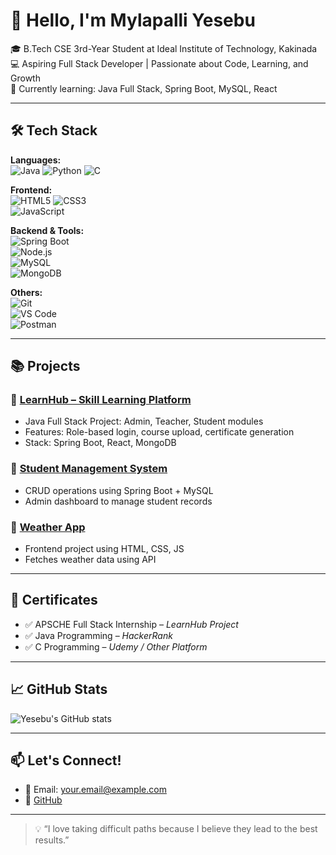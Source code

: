 # 👋 Hello, I'm Mylapalli Yesebu

🎓 B.Tech CSE 3rd-Year Student at Ideal Institute of Technology, Kakinada  
💻 Aspiring Full Stack Developer | Passionate about Code, Learning, and Growth  
🌱 Currently learning: Java Full Stack, Spring Boot, MySQL, React

---

## 🛠️ Tech Stack

**Languages:**  
![Java](https://img.shields.io/badge/-Java-007396?style=flat&logo=java&logoColor=white) 
![Python](https://img.shields.io/badge/-Python-3776AB?style=flat&logo=python&logoColor=white) 
![C](https://img.shields.io/badge/-C-00599C?style=flat&logo=c&logoColor=white)

**Frontend:**  
![HTML5](https://img.shields.io/badge/-HTML5-E34F26?style=flat&logo=html5&logoColor=white) 
![CSS3](https://img.shields.io/badge/-CSS3-1572B6?style=flat&logo=css3&logoColor=white)  
![JavaScript](https://img.shields.io/badge/-JavaScript-F7DF1E?style=flat&logo=javascript&logoColor=black)

**Backend & Tools:**  
![Spring Boot](https://img.shields.io/badge/-Spring_Boot-6DB33F?style=flat&logo=spring-boot&logoColor=white)  
![Node.js](https://img.shields.io/badge/-Node.js-339933?style=flat&logo=node.js&logoColor=white)  
![MySQL](https://img.shields.io/badge/-MySQL-4479A1?style=flat&logo=mysql&logoColor=white)  
![MongoDB](https://img.shields.io/badge/-MongoDB-47A248?style=flat&logo=mongodb&logoColor=white)

**Others:**  
![Git](https://img.shields.io/badge/-Git-F05032?style=flat&logo=git&logoColor=white)  
![VS Code](https://img.shields.io/badge/-VS_Code-007ACC?style=flat&logo=visual-studio-code&logoColor=white)  
![Postman](https://img.shields.io/badge/-Postman-FF6C37?style=flat&logo=postman&logoColor=white)

---

## 📚 Projects

### 🔸 [LearnHub – Skill Learning Platform](https://github.com/MylapalliYesebu/learnhub)
- Java Full Stack Project: Admin, Teacher, Student modules
- Features: Role-based login, course upload, certificate generation
- Stack: Spring Boot, React, MongoDB

### 🔸 [Student Management System](https://github.com/MylapalliYesebu/student-management-springboot)
- CRUD operations using Spring Boot + MySQL
- Admin dashboard to manage student records

### 🔸 [Weather App](https://github.com/MylapalliYesebu/weather-app)
- Frontend project using HTML, CSS, JS
- Fetches weather data using API

---

## 📜 Certificates

- ✅ APSCHE Full Stack Internship – *LearnHub Project*
- ✅ Java Programming – *HackerRank*
- ✅ C Programming – *Udemy / Other Platform*

---

## 📈 GitHub Stats

![Yesebu's GitHub stats](https://github-readme-stats.vercel.app/api?username=MylapalliYesebu&show_icons=true&theme=tokyonight)

---

## 📫 Let's Connect!

- 📧 Email: your.email@example.com  
- 🔗 [GitHub](https://github.com/MylapalliYesebu)  

---

> 💡 “I love taking difficult paths because I believe they lead to the best results.”


